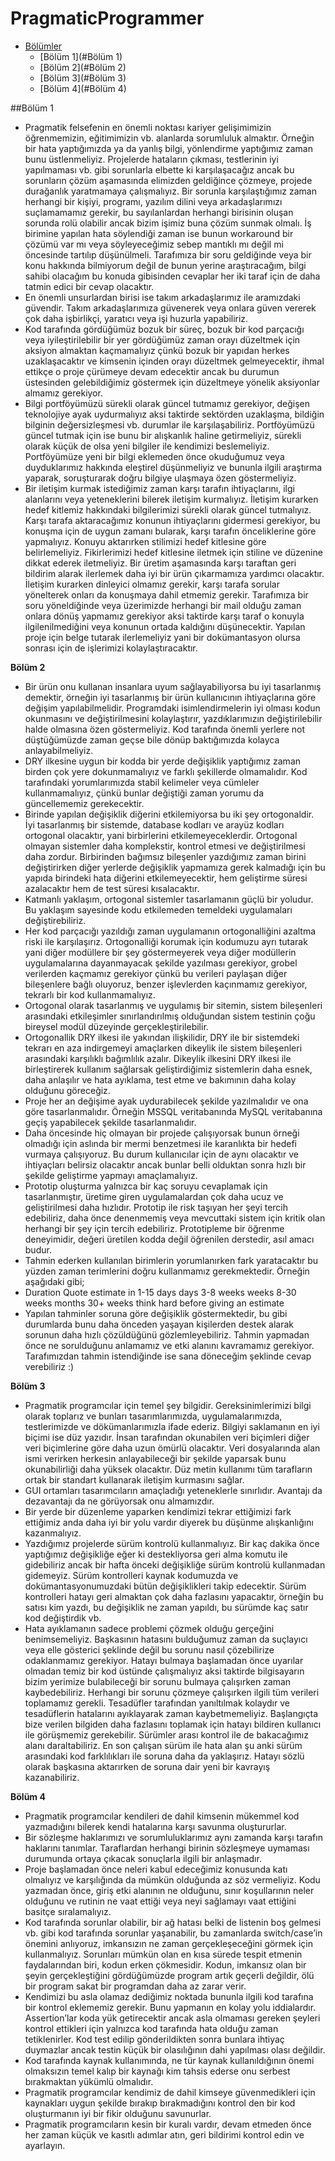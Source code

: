 # PragmaticProgrammer

- [Bölümler](#Bölümler)
    - [Bölüm 1](#Bölüm 1)
    - [Bölüm 2](#Bölüm 2)
    - [Bölüm 3](#Bölüm 3)
    - [Bölüm 4](#Bölüm 4)

##Bölüm 1

* Pragmatik felsefenin en önemli noktası kariyer gelişimimizin öğrenmemizin, eğitimimizin vb. alanlarda sorumluluk almaktır.  Örneğin bir hata yaptığımızda ya da yanlış bilgi, yönlendirme yaptığımız zaman bunu üstlenmeliyiz. Projelerde hataların çıkması, testlerinin iyi yapılmaması vb. gibi sorunlarla elbette ki karşılaşacağız ancak bu sorunların çözüm aşamasında elimizden geldiğince çözmeye, projede durağanlık yaratmamaya çalışmalıyız. Bir sorunla karşılaştığımız zaman herhangi bir kişiyi, programı, yazılım dilini veya arkadaşlarımızı suçlamamamız gerekir, bu sayılanlardan herhangi birisinin oluşan sorunda rolü olabilir ancak bizim işimiz buna çözüm sunmak olmalı. İş birimine yapılan hata söylendiği zaman ise bunun workaround bir çözümü var mı veya söyleyeceğimiz sebep mantıklı mı değil mi öncesinde tartılıp düşünülmeli. Tarafımıza bir soru geldiğinde veya bir konu hakkında bilmiyorum değil de bunun yerine araştıracağım, bilgi sahibi olacağım bu konuda gibisinden cevaplar her iki taraf için de daha tatmin edici bir cevap olacaktır. 
* En önemli unsurlardan birisi ise takım arkadaşlarımız ile aramızdaki güvendir. Takım arkadaşlarımıza güvenerek veya onlara güven vererek çok daha işbirlikçi, yaratıcı veya işi huzurla yapabiliriz. 
* Kod tarafında gördüğümüz bozuk bir süreç, bozuk bir kod parçacığı veya iyileştirilebilir bir yer gördüğümüz zaman orayı düzeltmek için aksiyon almaktan kaçmamalıyız çünkü bozuk bir yapıdan herkes uzaklaşacaktır ve kimsenin içinden orayı düzeltmek gelmeyecektir, ihmal ettikçe o proje çürümeye devam edecektir ancak bu durumun üstesinden gelebildiğimiz göstermek için düzeltmeye yönelik aksiyonlar almamız gerekiyor.
* Bilgi portföyümüzü sürekli olarak güncel tutmamız gerekiyor, değişen teknolojiye ayak uydurmalıyız aksi taktirde sektörden uzaklaşma, bildiğin bilginin değersizleşmesi vb. durumlar ile karşılaşabiliriz. Portföyümüzü güncel tutmak için ise bunu bir alışkanlık haline getirmeliyiz, sürekli olarak küçük de olsa yeni bilgiler ile kendimizi beslemeliyiz. Portföyümüze yeni bir bilgi eklemeden önce okuduğumuz veya duyduklarımız hakkında eleştirel düşünmeliyiz ve bununla ilgili araştırma yaparak, soruşturarak doğru bilgiye ulaşmaya özen göstermeliyiz.
* Bir iletişim kurmak istediğimiz zaman karşı tarafın ihtiyaçlarını, ilgi alanlarını veya yeteneklerini bilerek iletişim kurmalıyız. İletişim kurarken hedef kitlemiz hakkındaki bilgilerimizi sürekli olarak güncel tutmalıyız. Karşı tarafa aktaracağımız konunun ihtiyaçlarını gidermesi gerekiyor, bu konuşma için de uygun zamanı bularak, karşı tarafın önceliklerine göre yapmalıyız. Konuyu aktarırken stilimizi hedef kitlesine göre belirlemeliyiz. Fikirlerimizi hedef kitlesine iletmek için stiline ve düzenine dikkat ederek iletmeliyiz. Bir üretim aşamasında karşı taraftan geri bildirim alarak ilerlemek daha iyi bir ürün çıkarmamıza yardımcı olacaktır. İletişim kurarken dinleyici olmamız gerekir, karşı tarafa sorular yönelterek onları da konuşmaya dahil etmemiz gerekir. Tarafımıza bir soru yöneldiğinde veya üzerimizde herhangi bir mail olduğu zaman onlara dönüş yapmamız gerekiyor aksi taktirde karşı taraf o konuyla ilgilenilmediğini veya konunun ortada kaldığını düşünecektir. Yapılan proje için belge tutarak ilerlemeliyiz yani bir dokümantasyon olursa sonrası için de işlerimizi kolaylaştıracaktır. 


**Bölüm 2**

* Bir ürün onu kullanan insanlara uyum sağlayabiliyorsa bu iyi tasarlanmış demektir, örneğin iyi tasarlanmış bir ürün kullanıcının ihtiyaçlarına göre değişim yapılabilmelidir. Programdaki isimlendirmelerin iyi olması kodun okunmasını ve değiştirilmesini kolaylaştırır, yazdıklarımızın değiştirilebilir halde olmasına özen göstermeliyiz. Kod tarafında önemli yerlere not düştüğümüzde zaman geçse bile dönüp baktığımızda kolayca anlayabilmeliyiz. 
* DRY ilkesine uygun bir kodda bir yerde değişiklik yaptığımız zaman birden çok yere dokunmamalıyız ve farklı şekillerde olmamalıdır. Kod tarafındaki yorumlarımızda stabil kelimeler veya cümleler kullanmamalıyız, çünkü bunlar değiştiği zaman yorumu da güncellememiz gerekecektir. 
* Birinde yapılan değişiklik diğerini etkilemiyorsa bu iki şey ortogonaldir. İyi tasarlanmış bir sistemde, database kodları ve arayüz kodları ortogonal olacaktır, yani birbirlerini etkilemeyeceklerdir. Ortogonal olmayan sistemler daha komplekstir, kontrol etmesi ve değiştirilmesi daha zordur. Birbirinden bağımsız bileşenler yazdığımız zaman birini değiştirirken diğer yerlerde değişiklik yapmamıza gerek kalmadığı için bu yapıda birindeki hata diğerini etkilemeyecektir, hem geliştirme süresi azalacaktır hem de test süresi kısalacaktır. 
* Katmanlı yaklaşım, ortogonal sistemler tasarlamanın güçlü bir yoludur. Bu yaklaşım sayesinde kodu etkilemeden temeldeki uygulamaları değiştirebiliriz. 
* Her kod parçacığı yazıldığı zaman uygulamanın ortogonalliğini azaltma riski ile karşılaşırız. Ortogonalliği korumak için kodumuzu ayrı tutarak yani diğer modüllere bir şey göstermeyerek veya diğer modüllerin uygulamalarına dayanmayacak şekilde yazılması gerekiyor, grobel verilerden kaçmamız gerekiyor çünkü bu verileri paylaşan diğer bileşenlere bağlı oluyoruz, benzer işlevlerden kaçınmamız gerekiyor, tekrarlı bir kod kullanmamalıyız.
* Ortogonal olarak tasarlanmış ve uygulamış bir sitemin, sistem bileşenleri arasındaki etkileşimler sınırlandırılmış olduğundan sistem testinin çoğu bireysel modül düzeyinde gerçekleştirilebilir.   
* Ortogonallik DRY ilkesi ile yakından ilişkilidir, DRY ile bir sistemdeki tekrarı en aza indirgemeyi amaçlarken dikeylik ile sistem bileşenleri arasındaki karşılıklı bağımlılık azalır. Dikeylik ilkesini DRY ilkesi ile birleştirerek kullanım sağlarsak geliştirdiğimiz sistemlerin daha esnek, daha anlaşılır ve hata ayıklama, test etme ve bakımının daha kolay olduğunu göreceğiz. 
* Proje her an değişime ayak uydurabilecek şekilde yazılmalıdır ve ona göre tasarlanmalıdır. Örneğin MSSQL veritabanında MySQL veritabanına geçiş yapabilecek şekilde tasarlanmalıdır. 
* Daha öncesinde hiç olmayan bir projede çalışıyorsak bunun örneği olmadığı için aslında bir mermi benzetmesi ile karanlıkta bir hedefi vurmaya çalışıyoruz. Bu durum kullanıcılar için de aynı olacaktır ve ihtiyaçları belirsiz olacaktır ancak bunlar belli olduktan sonra hızlı bir şekilde geliştirme yapmayı amaçlamalıyız. 
* Prototip oluşturma yalnızca bir kaç soruyu cevaplamak için tasarlanmıştır, üretime giren uygulamalardan çok daha ucuz ve geliştirilmesi daha hızlıdır. Prototip ile risk taşıyan her şeyi tercih edebiliriz, daha önce denenmemiş veya mevcuttaki sistem için kritik olan herhangi bir şey için tercih edebiliriz. Prototipleme bir öğrenme deneyimidir, değeri üretilen kodda değil öğrenilen derstedir, asıl amacı budur. 
* Tahmin ederken kullanılan birimlerin yorumlanırken fark yaratacaktır bu yüzden zaman terimlerini doğru kullanmamız gerekmektedir. Örneğin aşağıdaki gibi;
* Duration      Quote estimate in
    1-15 days    days
    3-8 weeks    weeks
    8-30 weeks    months
    30+ weeks    think hard before giving an estimate 
* Yapılan tahminler soruna göre değişiklik göstermektedir, bu gibi durumlarda bunu daha önceden yaşayan kişilerden destek alarak sorunun daha hızlı çözüldüğünü gözlemleyebiliriz. Tahmin yapmadan önce ne sorulduğunu anlamamız ve etki alanını kavramamız gerekiyor. Tarafımızdan tahmin istendiğinde ise sana döneceğim şeklinde cevap verebiliriz :)

**Bölüm 3**

* Pragmatik programcılar için temel şey bilgidir. Gereksinimlerimizi bilgi olarak toplarız ve bunları tasarımlarımızda, uygulamalarımızda, testlerimizde ve dökümanlarımızla ifade ederiz. Bilgiyi saklamanın en iyi biçimi ise düz yazıdır. İnsan tarafından okunabilen veri biçimleri diğer veri biçimlerine göre daha uzun ömürlü olacaktır. Veri dosyalarında alan ismi verirken herkesin anlayabileceği bir şekilde yaparsak bunu okunabilirliği daha yüksek olacaktır. Düz metin kullanımı tüm tarafların ortak bir standart kullanarak iletişim kurmasını sağlar. 
* GUI ortamları tasarımcıların amaçladığı yeteneklerle sınırlıdır. Avantajı da dezavantajı da ne görüyorsak onu almamızdır. 
* Bir yerde bir düzenleme yaparken kendimizi tekrar ettiğimizi fark ettiğimiz anda daha iyi bir yolu vardır diyerek bu düşünme alışkanlığını kazanmalıyız. 
* Yazdığımız projelerde sürüm kontrolü kullanmalıyız. Bir kaç dakika önce yaptığımız değişikliğe eğer ki destekliyorsa geri alma komutu ile gidebiliriz ancak bir hafta önceki değişikliğe sürüm kontrolü kullanmadan gidemeyiz. Sürüm kontrolleri kaynak kodumuzda ve dokümantasyonumuzdaki bütün değişiklikleri takip edecektir. Sürüm kontrolleri hatayı geri almaktan çok daha fazlasını yapacaktır, örneğin bu satısı kim yazdı, bu değişiklik ne zaman yapıldı, bu sürümde kaç satır kod değiştirdik vb. 
* Hata ayıklamanın sadece problemi çözmek olduğu gerçeğini benimsemeliyiz. Başkasının hatasını bulduğumuz zaman da suçlayıcı veya elle gösterici şeklinde değil bu sorunu nasıl çözebilirize odaklanmamız gerekiyor. Hatayı bulmaya başlamadan önce uyarılar olmadan temiz bir kod üstünde çalışmalıyız aksi taktirde bilgisayarın bizim yerimize bulabileceği bir sorunu bulmaya çalışırken zaman kaybedebiliriz. Herhangi bir sorunu çözmeye çalışırken ilgili tüm verileri toplamamız gerekli.  Tesadüfler tarafından yanıltılmak kolaydır ve tesadüflerin hatalarını ayıklayarak zaman kaybetmemeliyiz. Başlangıçta bize verilen bilgiden daha fazlasını toplamak için hatayı bildiren kullanıcı ile görüşmemiz gerekebilir. Sürümler arası kontrol ile de bakacağımız alanı daraltabiliriz. En son çalışan sürüm ile hata alan şu anki sürüm arasındaki kod farklılıkları ile soruna daha da yaklaşırız. Hatayı sözlü olarak başkasına aktarırken de soruna dair yeni bir kavrayış kazanabiliriz. 

**Bölüm 4**

* Pragmatik programcılar kendileri de dahil kimsenin mükemmel kod yazmadığını bilerek kendi hatalarına karşı savunma oluştururlar. 
* Bir sözleşme haklarımızı ve sorumluluklarımız aynı zamanda karşı tarafın haklarını tanımlar. Taraflardan herhangi birinin sözleşmeye uymaması durumunda ortaya çıkacak sonuçlarla ilgili bir anlaşmadır. 
* Proje başlamadan önce neleri kabul edeceğimiz konusunda katı olmalıyız ve karşılığında da mümkün olduğunda az söz vermeliyiz. Kodu yazmadan önce, giriş etki alanının ne olduğunu, sınır koşullarının neler olduğunu ve rutinin ne vaat ettiği veya neyi sağlamayı vaat ettiğini basitçe sıralamalıyız. 
* Kod tarafında sorunlar olabilir, bir ağ hatası belki de listenin boş gelmesi vb. gibi kod tarafında sorunlar yaşanabilir, bu zamanlarda switch/case’in önemini anlıyoruz, imkansızın ne zaman gerçekleşeceğini görmek için kullanmalıyız. Sorunları mümkün olan en kısa sürede tespit etmenin faydalarından biri, kodun erken çökmesidir. Kodun, imkansız olan bir şeyin gerçekleştiğini gördüğümüzde program artık geçerli değildir, ölü bir program sakat bir programdan daha az zarar verir.
* Kendimizi bu asla olamaz dediğimiz noktada bununla ilgili kod tarafına bir kontrol eklememiz gerekir. Bunu yapmanın en kolay yolu iddialardır. Assertion’lar koda yük getirecektir ancak asla olmaması gereken şeyleri kontrol ettikleri için yalnızca kod tarafında hata olduğu zaman tetiklenirler. Kod test edilip gönderildikten sonra bunlara ihtiyaç duymazlar ancak testin küçük bir olasılığının dahi yapılması olası değildir. 
* Kod tarafında kaynak kullanımında, ne tür kaynak kullanıldığının önemi olmaksızın temel kalıp bir kaynağı kim tahsis ederse onu serbest bırakmaktan yükümlü olmalıdır. 
* Pragmatik programcılar kendimiz de dahil kimseye güvenmedikleri için kaynakları uygun şekilde bırakıp bırakmadığını kontrol den bir kod oluşturmanın iyi bir fikir olduğunu savunurlar. 
* Pragmatik programcıların kesin bir kuralı vardır, devam etmeden önce her zaman küçük ve kasıtlı adımlar atın, geri bildirimi kontrol edin ve ayarlayın.

